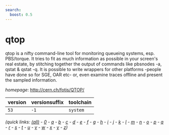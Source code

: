 ```yaml
---
search:
  boost: 0.5
---
```

# qtop

qtop is a nifty command-line tool for monitoring queueing systems, esp. PBS/torque.  It tries to fit as much information as possible in your screen's real estate,  by stitching together the output of commands like pbsnodes -a, qstat & qstat -q.  It is possible to write wrappers for other platforms -people have done so for SGE, OAR etc-  or, even examine traces offline and present the sampled information.

*homepage*: <http://cern.ch/fotis/QTOP/>

version | versionsuffix | toolchain
--------|---------------|----------
``53`` | ``-1`` | ``system``


*(quick links: [(all)](../index.md) - [0](../0/index.md) - [a](../a/index.md) - [b](../b/index.md) - [c](../c/index.md) - [d](../d/index.md) - [e](../e/index.md) - [f](../f/index.md) - [g](../g/index.md) - [h](../h/index.md) - [i](../i/index.md) - [j](../j/index.md) - [k](../k/index.md) - [l](../l/index.md) - [m](../m/index.md) - [n](../n/index.md) - [o](../o/index.md) - [p](../p/index.md) - [q](../q/index.md) - [r](../r/index.md) - [s](../s/index.md) - [t](../t/index.md) - [u](../u/index.md) - [v](../v/index.md) - [w](../w/index.md) - [x](../x/index.md) - [y](../y/index.md) - [z](../z/index.md))*

